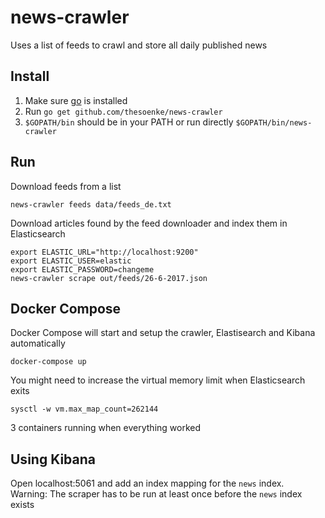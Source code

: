 # news-crawler

Uses a list of feeds to crawl and store all daily published news

## Install
1. Make sure [go](https://golang.org) is installed
2. Run `go get github.com/thesoenke/news-crawler`
3. `$GOPATH/bin` should be in your PATH or run directly `$GOPATH/bin/news-crawler`


## Run
Download feeds from a list

    news-crawler feeds data/feeds_de.txt


Download articles found by the feed downloader and index them in Elasticsearch

    export ELASTIC_URL="http://localhost:9200"
    export ELASTIC_USER=elastic
    export ELASTIC_PASSWORD=changeme
    news-crawler scrape out/feeds/26-6-2017.json


## Docker Compose
Docker Compose will start and setup the crawler, Elastisearch and Kibana automatically

    docker-compose up

You might need to increase the virtual memory limit when Elasticsearch exits

    sysctl -w vm.max_map_count=262144

3 containers running when everything worked

## Using Kibana
Open localhost:5061 and add an index mapping for the `news` index. \
Warning: The scraper has to be run at least once before the `news` index exists
